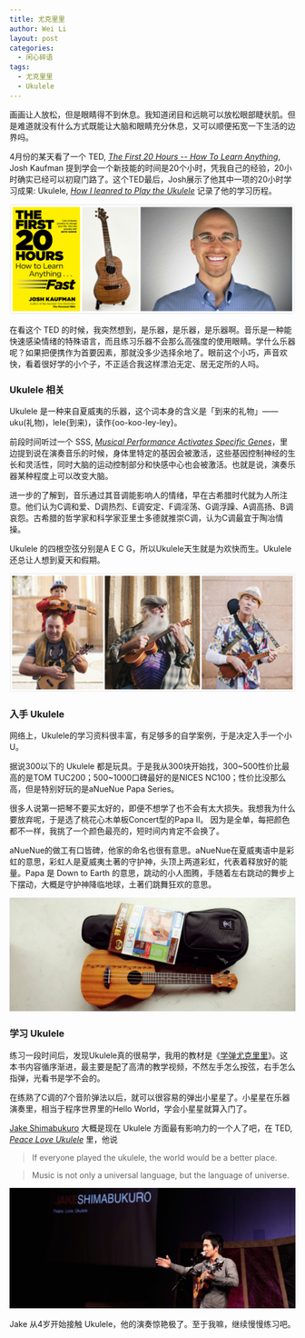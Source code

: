 ```yaml
---
title: 尤克里里
author: Wei Li
layout: post
categories:
  - 闲心碎语
tags:
  - 尤克里里
  - Ukulele
---
```


画画让人放松，但是眼睛得不到休息。我知道闭目和远眺可以放松眼部睫状肌。但是难道就没有什么方式既能让大脑和眼睛充分休息，又可以顺便拓宽一下生活的边界吗。

4月份的某天看了一个 TED, *[The First 20 Hours -- How To Learn Anything](https://www.youtube.com/watch?v=5MgBikgcWnY)*, Josh Kaufman 提到学会一个新技能的时间是20个小时，凭我自己的经验，20小时确实已经可以初窥门路了。这个TED最后，Josh展示了他其中一项的20小时学习成果: Ukulele, *[How I leanred to Play the Ukulele](http://first20hours.com/ukulele/)* 记录了他的学习历程。

![Josh Ukulele][josh]

在看这个 TED 的时候，我突然想到，是乐器，是乐器，是乐器啊。音乐是一种能快速感染情绪的特殊语言，而且练习乐器不会那么高强度的使用眼睛。学什么乐器呢？如果把便携作为首要因素，那就没多少选择余地了。眼前这个小巧，声音欢快，看着很好学的小个子，不正适合我这样漂泊无定、居无定所的人吗。

### Ukulele 相关
Ukulele 是一种来自夏威夷的乐器，这个词本身的含义是「到来的礼物」—— uku(礼物)，lele(到来)，读作{oo-koo-ley-ley}。

前段时间听过一个 SSS, *[Musical Performance Activates Specific Genes](http://www.scientificamerican.com/podcast/episode/musical-performance-activates-specific-genes/)*，里边提到说在演奏音乐的时候，身体里特定的基因会被激活，这些基因控制神经的生长和灵活性，同时大脑的运动控制部分和快感中心也会被激活。也就是说，演奏乐器某种程度上可以改变大脑。

进一步的了解到，音乐通过其音调能影响人的情绪，早在古希腊时代就为人所注意。他们认为C调和爱、D调热烈、E调安定、F调淫荡、G调浮躁、A调高扬、B调哀怨。古希腊的哲学家和科学家亚里士多德就推崇C调，认为C调最宜于陶冶情操。

Ukulele 的四根空弦分别是A E C G，所以Ukulele天生就是为欢快而生。Ukulele 还总让人想到夏天和假期。

![Ukulele People][people]

### 入手 Ukulele
网络上，Ukulele的学习资料很丰富，有足够多的自学案例，于是决定入手一个小 U。

据说300以下的 Ukulele 都是玩具。于是我从300块开始找，300~500性价比最高的是TOM TUC200；500~1000口碑最好的是NICES NC100；性价比没那么高，但是特别好玩的是aNueNue Papa Series。

很多人说第一把琴不要买太好的，即便不想学了也不会有太大损失。我想我为什么要放弃呢，于是选了桃花心木单板Concert型的Papa II。 因为是全单，每把颜色都不一样，我挑了一个颜色最亮的，短时间内肯定不会换了。

aNueNue的做工有口皆碑，他家的命名也很有意思。aNueNue在夏威夷语中是彩虹的意思，彩虹人是夏威夷土著的守护神，头顶上两道彩虹，代表着释放好的能量。Papa 是 Down to Earth 的意思，跳动的小人图腾，手随着左右跳动的舞步上下摆动，大概是守护神降临地球，土著们跳舞狂欢的意思。

![Ukulele Papa II][papa]

### 学习 Ukulele
练习一段时间后，发现Ukulele真的很易学，我用的教材是《[学弹尤克里里](http://book.douban.com/subject/24756487/)》。这本书内容循序渐进，最主要是配了高清的教学视频，不然左手怎么按弦，右手怎么指弹，光看书是学不会的。

在练熟了C调的7个音阶弹法以后，就可以很容易的弹出小星星了。小星星在乐器演奏里，相当于程序世界里的Hello World，学会小星星就算入门了。

[Jake Shimabukuro](http://jakeshimabukuro.com/) 大概是现在 Ukulele 方面最有影响力的一个人了吧，在 TED, *[Peace Love Ukulele](https://www.youtube.com/watch?v=QBAKgOR0koo)* 里，他说

> If everyone played the ukulele, the world would be a better place.

> Music is not only a universal language, but the language of universe.

![Jake Shimabukuro][jake]

Jake 从4岁开始接触 Ukulele，他的演奏惊艳极了。至于我嘛，继续慢慢练习吧。

[josh]: /uploads/2015/05/Josh-Ukulele.jpg
[magazine]: /uploads/2015/05/uk_magazine.jpg
[people]: /uploads/2015/05/ukulele-people.jpg
[papa]: /uploads/2015/05/papa.jpg
[jake]: /uploads/2015/05/Jake-Shimabukuro.jpg
